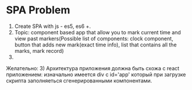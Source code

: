 # SPA Problem

1) Create SPA with js - es5, es6 +.
2) Topic: component based app that allow you to mark current time and view past markers(Possible list of components: clock component, button that adds new mark(exact time info), list that contains all the marks, mark record)
3) 
Желательно:
3) Архитектура приложения должна быть схожа с react приложением: изначально имеется div с id='app' который при загрузке скрипта заполняеться сгенерированными компонентами.
